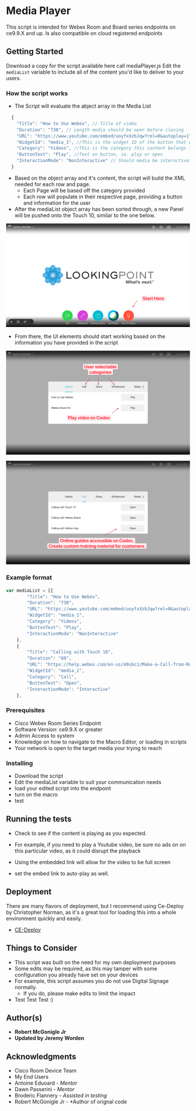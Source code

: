 # Media Player

This script is intended for Webex Room and Board series endpoints on ce9.9.X and up. Is also compatible on cloud registered endpoints

## Getting Started

Download a copy for the script available here call mediaPlayer.js
Edit the ```mediaList``` variable to include all of the content you'd like to deliver to your users.

### How the script works

* The Script will evaluate the abject array in the Media List
```javascript
  {
    "Title": "How to Use Webex", // Title of video
    "Duration": "730", // Length media should be open before closing 
    "URL": "https://www.youtube.com/embed/uoyfxXzbJqw?rel=0&autoplay=1", // URL of video
    "WidgetId": "media_1", //This is the widget ID of the button that will be built
    "Category": "Videos", //This is the category this content belongs too. This will create a new page if it had not already existed
    "ButtonText": "Play", //Text on button, ie. play or open
    "InteractionMode": "NonInteractive" // Should media be interactive?
  }
```
* Based on the object array and it's content, the script will build the XML needed for each row and page.
  * Each Page will be based off the category provided
  * Each row will populate in their respective page, providing a button and information for the user
* After the mediaList object array has been sorted through, a new Panel will be pushed onto the Touch 10, similar to the one below.

![example1.png](https://github.com/sieteunoseis/Cisco-CE-Help-Macro/blob/main/example1.png)
* From there, the UI elements should start working based on the information you have provided in the script

![example2.png](https://github.com/sieteunoseis/Cisco-CE-Help-Macro/blob/main/example2.png)

![example3.png](https://github.com/sieteunoseis/Cisco-CE-Help-Macro/blob/main/example3.png)

### Example format

```javascript
var mediaList = [{
        "Title": "How to Use Webex",
        "Duration": "730",
        "URL": "https://www.youtube.com/embed/uoyfxXzbJqw?rel=0&autoplay=1",
        "WidgetId": "media_1",
        "Category": "Videos",
        "ButtonText": "Play",
        "InteractionMode": "NonInteractive"
    },
    {
        "Title": "Calling with Touch 10",
        "Duration": "60",
        "URL": "https://help.webex.com/en-us/m9sbc1/Make-a-Call-from-Room-Devices-and-Webex-Boards-with-a-Touch-Controller",
        "WidgetId": "media_2",
        "Category": "Call",
        "ButtonText": "Open",
        "InteractionMode": "Interactive"
    },

```

### Prerequisites

* Cisco Webex Room Series Endpoint
* Software Version: ce9.9.X or greater
* Admin Access to system
* Knowledge on how to navigate to the Macro Editor, or loading in scripts
* Your network is open to the target media your trying to reach

### Installing

* Download the script
* Edit the mediaList variable to suit your communication needs
* load your edited script into the endpoint
* turn on the macro 
* test

## Running the tests

* Check to see if the content is playing as you expected.

* For example, if you need to play a Youtube video, be sure no ads on on this particular video, as it could disrupt the playback
* Using the embedded link will allow for the video to be full screen
* set the embed link to auto-play as well.

## Deployment

There are many flavors of deployment, but I recommend using Ce-Deploy by Christopher Norman, as it's a great tool for loading this into a whole environment quickly and easily.

* [CE-Deploy](https://github.com/voipnorm/CE-Deploy)

## Things to Consider
* This script was built on the need for my own deployment purposes
* Some edits may be required, as this may tamper with some configuration you already have set on your devices
* For example, this script assumes you do not use Digital Signage normally.
  * If you do, please make edits to limit the impact
* Test Test Test :)

## Author(s)

* **Robert McGonigle Jr**
* **Updated by Jeremy Worden**

## Acknowledgments

* Cisco Room Device Team
* My End Users
* Antoine Eduoard - *Mentor*
* Dawn Passerini - *Mentor*
* Broderic Flannery - *Assisted in testing*
* Robert McGonigle Jr - *Author of orignal code
